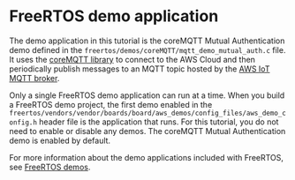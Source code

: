 # FreeRTOS demo application<a name="freertos-getting-started-demo"></a>

The demo application in this tutorial is the coreMQTT Mutual Authentication demo defined in the `freertos/demos/coreMQTT/mqtt_demo_mutual_auth.c` file\. It uses the [coreMQTT library](coremqtt.md) to connect to the AWS Cloud and then periodically publish messages to an MQTT topic hosted by the [ AWS IoT MQTT broker](https://docs.aws.amazon.com/iot/latest/developerguide/mqtt.html)\.

Only a single FreeRTOS demo application can run at a time\. When you build a FreeRTOS demo project, the first demo enabled in the `freertos/vendors/vendor/boards/board/aws_demos/config_files/aws_demo_config.h` header file is the application that runs\. For this tutorial, you do not need to enable or disable any demos\. The coreMQTT Mutual Authentication demo is enabled by default\.

For more information about the demo applications included with FreeRTOS, see [FreeRTOS demos](freertos-next-steps.md)\.